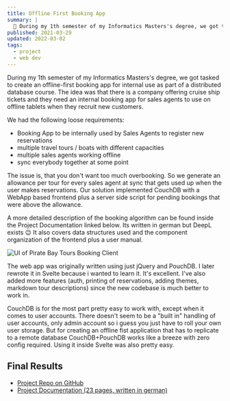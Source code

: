 ```yaml
---
title: Offline First Booking App
summary: |
  🚢 During my 1th semester of my Informatics Masters's degree, we got tasked to create Pirate Bay Tours, an offline-first booking app for internal use by a cruise line.
published: 2021-03-29
updated: 2022-03-02
tags:
  - project
  - web dev
---
```


During my 1th semester of my Informatics Masters's degree, we got tasked to create an offline-first booking app for internal use as part of a distributed database course. The idea was that there is a company offering cruise ship tickets and they need an internal booking app for sales agents to use on offline tablets when they recruit new customers.

We had the following loose requirements:

- Booking App to be internally used by Sales Agents to register new reservations
- multiple travel tours / boats with different capacities
- multiple sales agents working offline
- sync everybody together at some point

The issue is, that you don't want too much overbooking. So we generate an allowance per tour for every sales agent at sync that gets used up when the user makes reservations. Our solution implemented CouchDB with a WebApp based frontend plus a server side script for pending bookings that were above the allowance.

A more detailed description of the booking algorithm can be found inside the Project Documentation linked below. Its written in german but DeepL exists 😉 It also covers data structures used and the component organization of the frontend plus a user manual.

![UI of Pirate Bay Tours Booking Client](/pirate-bay-tours-booking-client/pbt-ui.png)

The web app was originally written using just jQuery and PouchDB. I later rewrote it in Svelte because i wanted to learn it. It's excellent. I've also added more features (auth, printing of reservations, adding themes, markdown tour descriptions) since the new codebase is much better to work in.

CouchDB is for the most part pretty easy to work with, except when it comes to user accounts. There doesn't seem to be a "built in" handling of user accounts, only admin account so i guess you just have to roll your own user storage. But for creating an offline fist application that has to replicate to a remote database CouchDB+PouchDB works like a breeze with zero config required. Using it inside Svelte was also pretty easy.

## Final Results

<ul>
  <li>
  <a class="pill" href="https://github.com/SarcevicAntonio/Booking-App" target="_blank" rel="noreferrer">
  Project Repo on GitHub
  </a>
  </li>
  <li>
  <a class="pill" href="/pirate-bay-tours-booking-client/VI___Dokumentation.pdf" target="_blank" rel="noreferrer">
  Project Documentation (23 pages, written in german)
  </a>
  </li>
</ul>
